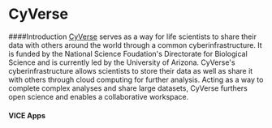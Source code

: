# CyVerse

####Introduction
[CyVerse](https://cyverse.org/about) serves as a way for life scientists to share their data with others around the world through a common cyberinfrastructure. It is funded by the National Science Foudation's Directorate for Biological Science and is currently led by the University of Arizona. CyVerse's cyberinfrastructure allows scientists to store their data as well as share it with others through cloud computing for further analysis. Acting as a way to complete complex analyses and share large datasets, CyVerse furthers open science and enables a collaborative workspace. 

#### VICE Apps
